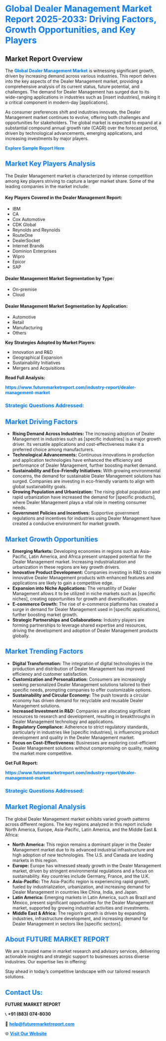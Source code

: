 <h1 style="color: #007BFF;">Global Dealer Management Market Report 2025-2033: Driving Factors, Growth Opportunities, and Key Players</h1>

<section id="overview">
<h2>Market Report Overview</h2>
<p>The <a href="https://www.futuremarketreport.com/industry-report/dealer-management-market" style="color: #007BFF; text-decoration: none;"><strong>Global Dealer Management Market</strong></a> is witnessing significant growth, driven by increasing demand across various industries. This report delves into the key aspects of the Dealer Management market, providing a comprehensive analysis of its current status, future potential, and challenges. The demand for Dealer Management has surged due to its wide-ranging applications in industries such as [insert industries], making it a critical component in modern-day [applications].</p>
<p>As consumer preferences shift and industries innovate, the Dealer Management market continues to evolve, offering both challenges and opportunities for stakeholders. The global market is expected to expand at a substantial compound annual growth rate (CAGR) over the forecast period, driven by technological advancements, emerging applications, and increasing investments by major players.</p>
</section>

<section id="overview">
<p><a href="https://www.futuremarketreport.com/request-sample/reportId=103740" style="color: #007BFF; text-decoration: none;"><strong>Explore Sample Report Here</strong></a></p>
</section>

<section id="key-players">
<h2 style="color: #007BFF;">Market Key Players Analysis</h2>
<p>The Dealer Management market is characterized by intense competition among key players striving to capture a larger market share. Some of the leading companies in the market include:</p>
<h4>Key Players Covered in the Dealer Management Report:</h4>
<ul><li>IBM</li><li>CA</li><li>Cox Automotive</li><li>CDK Global</li><li>Reynolds and Reynolds</li><li>RouteOne</li><li>DealerSocket</li><li>Internet Brands</li><li>Dominion Enterprises</li><li>Wipro</li><li>Epicor</li><li>SAP</li></ul>
<h4>Dealer Management Market Segmentation by Type:</h4>
<ul><li>On-premise</li><li>Cloud</li></ul>

<h4>Dealer Management Market Segmentation by Application:</h4>
<ul><li>Automotive</li><li>Retail</li><li>Manufacturing</li><li>Others</li></ul>
<p><strong>Key Strategies Adopted by Market Players:</strong></p>
<ul>
<li>Innovation and R&D</li>
<li>Geographical Expansion</li>
<li>Sustainability Initiatives</li>
<li>Mergers and Acquisitions</li>
</ul>
</section>

<section>
<p><strong>Read Full Analysis: </strong></p><a href="https://www.futuremarketreport.com/industry-report/dealer-management-market" style="color: #007BFF; text-decoration: none;"><strong>https://www.futuremarketreport.com/industry-report/dealer-management-market</strong></a>
<h3 style="color: #007BFF;">Strategic Questions Addressed:</h3>
</section>

<section id="driving-factors">
<h2 style="color: #007BFF;">Market Driving Factors</h2>
<ul>
<li><strong>Rising Demand Across Industries:</strong> The increasing adoption of Dealer Management in industries such as [specific industries] is a major growth driver. Its versatile applications and cost-effectiveness make it a preferred choice among manufacturers.</li>
<li><strong>Technological Advancements:</strong> Continuous innovations in production and application technologies have enhanced the efficiency and performance of Dealer Management, further boosting market demand.</li>
<li><strong>Sustainability and Eco-Friendly Initiatives:</strong> With growing environmental concerns, the demand for sustainable Dealer Management solutions has surged. Companies are investing in eco-friendly variants to align with global sustainability goals.</li>
<li><strong>Growing Population and Urbanization:</strong> The rising global population and rapid urbanization have increased the demand for [specific products], where Dealer Management plays a vital role in meeting consumer needs.</li>
<li><strong>Government Policies and Incentives:</strong> Supportive government regulations and incentives for industries using Dealer Management have created a conducive environment for market growth.</li>
</ul>
</section>

<section id="growth-opportunities">
<h2 style="color: #007BFF;">Market Growth Opportunities</h2>
<ul>
<li><strong>Emerging Markets:</strong> Developing economies in regions such as Asia-Pacific, Latin America, and Africa present untapped potential for the Dealer Management market. Increasing industrialization and urbanization in these regions are key growth drivers.</li>
<li><strong>Innovative Product Development:</strong> Companies investing in R&D to create innovative Dealer Management products with enhanced features and applications are likely to gain a competitive edge.</li>
<li><strong>Expansion into Niche Applications:</strong> The versatility of Dealer Management allows it to be utilized in niche markets such as [specific niches], creating opportunities for growth and diversification.</li>
<li><strong>E-commerce Growth:</strong> The rise of e-commerce platforms has created a surge in demand for Dealer Management used in [specific applications], further boosting market growth.</li>
<li><strong>Strategic Partnerships and Collaborations:</strong> Industry players are forming partnerships to leverage shared expertise and resources, driving the development and adoption of Dealer Management products globally.</li>
</ul>
</section>

<section id="trending-factors">
<h2 style="color: #007BFF;">Market Trending Factors</h2>
<ul>
<li><strong>Digital Transformation:</strong> The integration of digital technologies in the production and distribution of Dealer Management has improved efficiency and customer satisfaction.</li>
<li><strong>Customization and Personalization:</strong> Consumers are increasingly seeking personalized Dealer Management solutions tailored to their specific needs, prompting companies to offer customizable options.</li>
<li><strong>Sustainability and Circular Economy:</strong> The push towards a circular economy has driven demand for recyclable and reusable Dealer Management solutions.</li>
<li><strong>Increased Investment in R&D:</strong> Companies are allocating significant resources to research and development, resulting in breakthroughs in Dealer Management technology and applications.</li>
<li><strong>Regulatory Compliance:</strong> Adherence to strict regulatory standards, particularly in industries like [specific industries], is influencing product development and quality in the Dealer Management market.</li>
<li><strong>Focus on Cost-Effectiveness:</strong> Businesses are exploring cost-efficient Dealer Management solutions without compromising on quality, making the market more competitive.</li>
</ul>
</section>

<section>
<p><strong>Get Full Report: </strong></p><a href="https://www.futuremarketreport.com/industry-report/dealer-management-market" style="color: #007BFF; text-decoration: none;"><strong>https://www.futuremarketreport.com/industry-report/dealer-management-market</strong></a>
<h3 style="color: #007BFF;">Strategic Questions Addressed:</h3>
</section>


<section id="regional-analysis">
<h2 style="color: #007BFF;">Market Regional Analysis</h2>
<p>The global Dealer Management market exhibits varied growth patterns across different regions. The key regions analyzed in this report include North America, Europe, Asia-Pacific, Latin America, and the Middle East & Africa:</p>
<ul>
<li><strong>North America:</strong> This region remains a dominant player in the Dealer Management market due to its advanced industrial infrastructure and high adoption of new technologies. The U.S. and Canada are leading markets in this region.</li>
<li><strong>Europe:</strong> Europe has witnessed steady growth in the Dealer Management market, driven by stringent environmental regulations and a focus on sustainability. Key countries include Germany, France, and the U.K.</li>
<li><strong>Asia-Pacific:</strong> The Asia-Pacific region is experiencing rapid growth, fueled by industrialization, urbanization, and increasing demand for Dealer Management in countries like China, India, and Japan.</li>
<li><strong>Latin America:</strong> Emerging markets in Latin America, such as Brazil and Mexico, present significant opportunities for the Dealer Management market, supported by growing industrial activities and investments.</li>
<li><strong>Middle East & Africa:</strong> The region’s growth is driven by expanding industries, infrastructure development, and increasing demand for Dealer Management in sectors like [specific sectors].</li>
</ul>
</section>

<footer>
<h2 style="color: #007BFF;">About FUTURE MARKET REPORT</h2>
<p>We are a trusted name in market research and advisory services, delivering actionable insights and strategic support to businesses across diverse industries. Our expertise lies in offering:</p>

<p>Stay ahead in today’s competitive landscape with our tailored research solutions.</p>

<h2 style="color: #007BFF;">Contact Us:</h2>
<p><strong>FUTURE MARKET REPORT</strong></p>
<p>📞 <strong>+91 (883) 074-8030</strong></p>
<p>📧 <strong><a href="mailto:help@futuremarketreport.com" style="color: #007BFF;">help@futuremarketreport.com</a></strong></p>
<p>🌐 <strong><a href="https://www.futuremarketreport.com/" style="color: #007BFF;">Visit Our Website</a></strong></p>
</footer>
